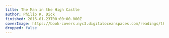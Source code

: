 ```yaml
---
title: The Man in the High Castle
author: Philip K. Dick
finished: 2016-01-23T00:00:00.000Z
coverImage: https://book-covers.nyc3.digitaloceanspaces.com/readings/the-man-in-the-high-castle-01.jpg
dropped: false
---
```


